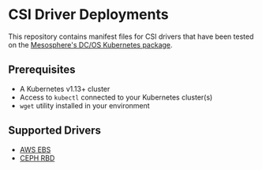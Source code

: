 # CSI Driver Deployments

This repository contains manifest files for CSI drivers that have been tested on the [Mesosphere's DC/OS Kubernetes package](https://docs.mesosphere.com/services/kubernetes/).

## Prerequisites

- A Kubernetes v1.13+ cluster
- Access to `kubectl` connected to your Kubernetes cluster(s)
- `wget` utility installed in your environment

## Supported Drivers

- [AWS EBS](https://github.com/mesosphere/csi-driver-deployments/tree/master/aws-ebs/kubernetes)
- [CEPH RBD](https://github.com/deveshk0/csi-driver-deployments/blob/master/ceph-rbd/kubernetes/README.md)
